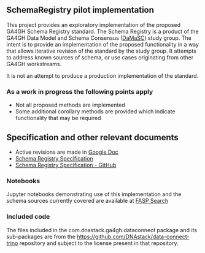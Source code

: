 ## SchemaRegistry pilot implementation

This project provides an exploratory implementation of the proposed GA4GH Schema Registry standard. The Schema Registry is a product of the GA4GH Data Model and Schema Consensus ([DaMaSC](https://www.ga4gh.org/product/data-model-and-schema-consensus-damasc/)) study group. The intent is to provide an implementation of the proposed functionality in a way that allows iterative revision of the standard by the study group. It attempts to address known sources of schema, or use cases originating from other GA4GH workstreams.

It is not an attempt to produce a production implementation of the standard.

### As a work in progress the following points apply
* Not all proposed methods are implemented
* Some additional corollary methods are provided which indicate functionality that may be required

## Specification and other relevant documents

* Active revisions are made in [Google Doc](https://docs.google.com/document/d/1SHXYxTzt8_8CC2kWbLrsA3L-nvwi3XuC6DOywLM_39o/edit?tab=t.0)
* [Schema Registry Specification](https://ga4gh.github.io/schema-registry/schema_registry_spec/)
* [Schema Registry Specification - GitHub](https://github.com/ga4gh/schema-registry/blob/main/docs/schema_registry_spec.md)


### Notebooks
 Jupyter notebooks demonstrating use of this implementation and the schema sources currently covered are available at [FASP Search](https://github.com/ga4gh/fasp-scripts/tree/master/notebooks/search)
 
### Included code
The files included in the com.dnastack.ga4gh.dataconnect package and its sub-packages are from the https://github.com/DNAstack/data-connect-trino repository and subject to the license present in that repository.